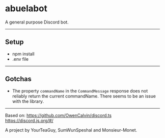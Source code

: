 # abuelabot
A general purpose Discord bot.

---

Setup
-
- npm install
- .env file

---

Gotchas 
-
- The property `commandName` in the `CommandMessage` response does not reliably return the current commandName. 
  There seems to be an issue with the library.
  
---

Based on:
https://github.com/OwenCalvin/discord.ts
https://discord.js.org/#/


A project by YourTeaGuy, SumWunSpeshal and Monsieur-Monet.
